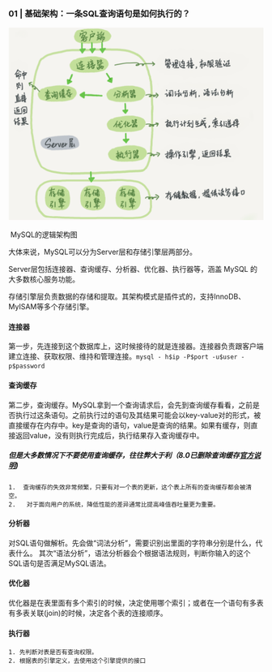 ### 01 | 基础架构：一条SQL查询语句是如何执行的？

![](https://github.com/hjy30312/picBed/blob/master/img/1.jpg?raw=true)

​																MySQL的逻辑架构图

大体来说，MySQL可以分为Server层和存储引擎层两部分。

Server层包括连接器、查询缓存、分析器、优化器、执行器等，涵盖 MySQL 的大多数核心服务功能。

存储引擎层负责数据的存储和提取。其架构模式是插件式的，支持InnoDB、MyISAM等多个存储引擎。

#### 连接器 

​	第一步，先连接到这个数据库上，这时候接待的就是连接器。连接器负责跟客户端建立连接、获取权限、维持和管理连接。`mysql - h$ip -P$port -u$user -p$password`

#### 查询缓存

​	第二步，查询缓存。MySQL拿到一个查询请求后，会先到查询缓存看看，之前是否执行过这条语句。之前执行过的语句及其结果可能会以key-value对的形式，被直接缓存在内存中。key是查询的语句，value是查询的结果。如果有缓存，则直接返回value，没有则执行完成后，执行结果存入查询缓存中。

##### 	但是大多数情况下不要使用查询缓存，往往弊大于利（8.0已删除查询缓存[官方说明]( https://mysqlserverteam.com/mysql-8-0-retiring-support-for-the-query-cache/ ))

	1.  查询缓存的失效非常频繁，只要有对一个表的更新，这个表上所有的查询缓存都会被清空。
 	2.   对于面向用户的系统，降低性能的差异通常比提高峰值吞吐量更为重要。

#### 分析器

​	对SQL语句做解析。先会做“词法分析”，需要识别出里面的字符串分别是什么，代表什么。   其次“语法分析”，语法分析器会个根据语法规则，判断你输入的这个SQL语句是否满足MySQL语法。

#### 优化器

​	优化器是在表里面有多个索引的时候，决定使用哪个索引；或者在一个语句有多表有多表关联(join)的时候，决定各个表的连接顺序。

#### 执行器

	1. 先判断对表是否有查询权限。
 	2. 根据表的引擎定义，去使用这个引擎提供的接口

#### 









